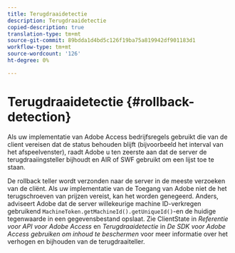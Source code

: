 ```yaml
---
title: Terugdraaidetectie
description: Terugdraaidetectie
copied-description: true
translation-type: tm+mt
source-git-commit: 89bdda1d4bd5c126f19ba75a819942df901183d1
workflow-type: tm+mt
source-wordcount: '126'
ht-degree: 0%

---
```



# Terugdraaidetectie {#rollback-detection}

Als uw implementatie van Adobe Access bedrijfsregels gebruikt die van de client vereisen dat de status behouden blijft (bijvoorbeeld het interval van het afspeelvenster), raadt Adobe u ten zeerste aan dat de server de terugdraaiingsteller bijhoudt en AIR of SWF gebruikt om een lijst toe te staan.

De rollback teller wordt verzonden naar de server in de meeste verzoeken van de cliënt. Als uw implementatie van de Toegang van Adobe niet de het terugschroeven van prijzen vereist, kan het worden genegeerd. Anders, adviseert Adobe dat de server willekeurige machine ID-verkregen gebruikend `MachineToken.getMachineId().getUniqueId()`-en de huidige tegenwaarde in een gegevensbestand opslaat. Zie ClientState in *Referentie voor API voor Adobe Access* en *Terugdraaidetectie* in *De SDK voor Adobe Access gebruiken om inhoud te beschermen* voor meer informatie over het verhogen en bijhouden van de terugdraaiteller.
